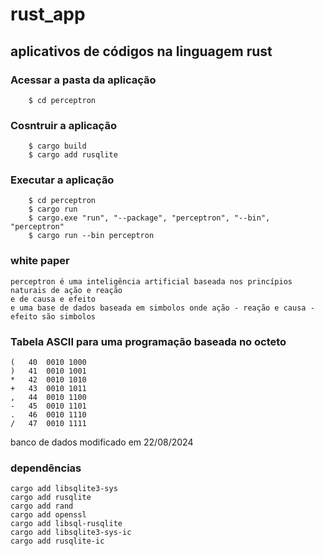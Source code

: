 # rust_app
## aplicativos de códigos na linguagem rust

### **Acessar a pasta da aplicação**
```
	$ cd perceptron
```
### **Cosntruir a aplicação**
```
	$ cargo build
	$ cargo add rusqlite
```
### **Executar a aplicação**
```
	$ cd perceptron
	$ cargo run
	$ cargo.exe "run", "--package", "perceptron", "--bin", "perceptron"
	$ cargo run --bin perceptron
```

### white paper

```
perceptron é uma inteligência artificial baseada nos princípios naturais de ação e reação
e de causa e efeito
e uma base de dados baseada em simbolos onde ação - reação e causa - efeito são simbolos
```


### Tabela ASCII para uma programação baseada no octeto
```
(	40	0010 1000
)	41	0010 1001
*	42	0010 1010
+	43	0010 1011
,	44	0010 1100
-	45	0010 1101
.	46	0010 1110
/	47	0010 1111
```

banco de dados modificado em 22/08/2024

### dependências
```
cargo add libsqlite3-sys
cargo add rusqlite
cargo add rand
cargo add openssl
cargo add libsql-rusqlite
cargo add libsqlite3-sys-ic
cargo add rusqlite-ic
```